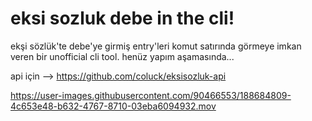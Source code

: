 # eksi sozluk debe in the cli!

ekşi sözlük'te debe'ye girmiş entry'leri komut satırında görmeye imkan veren bir unofficial cli tool. henüz yapım aşamasında...

api için --> https://github.com/coluck/eksisozluk-api


https://user-images.githubusercontent.com/90466553/188684809-4c653e48-b632-4767-8710-03eba6094932.mov

